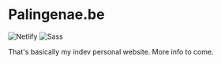 # Palingenae.be
![Netlify](https://img.shields.io/badge/-Netlify-00C7B7?style=flat-square&logo=Netlify&logoColor=white)
![Sass](https://img.shields.io/badge/-Sass-CC6699?style=flat-square&logo=sass&logoColor=white)

That's basically my indev personal website. More info to come.
